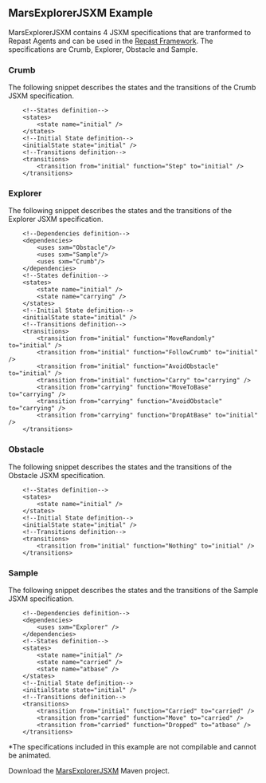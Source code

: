 ## MarsExplorerJSXM Example

MarsExplorerJSXM  contains 4 JSXM specifications that are tranformed to Repast Agents and can be used in the [Repast Framework][2]. 
The specifications are Crumb, Explorer, Obstacle and Sample.

### Crumb
The following snippet describes the states and the transitions of the Crumb JSXM specification.

```
    <!--States definition-->
    <states>
        <state name="initial" />
    </states>
    <!--Initial State definition-->
    <initialState state="initial" />
    <!--Transitions definition-->
    <transitions>
        <transition from="initial" function="Step" to="initial" />
    </transitions>
```

### Explorer
The following snippet describes the states and the transitions of the Explorer JSXM specification.

```
    <!--Dependencies definition-->
    <dependencies>
        <uses sxm="Obstacle"/>
        <uses sxm="Sample"/>
        <uses sxm="Crumb"/>
    </dependencies>
    <!--States definition-->
    <states>
        <state name="initial" />
        <state name="carrying" />
    </states>
    <!--Initial State definition-->
    <initialState state="initial" />
    <!--Transitions definition-->
    <transitions>
        <transition from="initial" function="MoveRandomly" to="initial" />
        <transition from="initial" function="FollowCrumb" to="initial" />
        <transition from="initial" function="AvoidObstacle" to="initial" />
        <transition from="initial" function="Carry" to="carrying" />
        <transition from="carrying" function="MoveToBase" to="carrying" />
        <transition from="carrying" function="AvoidObstacle" to="carrying" />
        <transition from="carrying" function="DropAtBase" to="initial" />
    </transitions>
```

### Obstacle
The following snippet describes the states and the transitions of the Obstacle JSXM specification.

```
    <!--States definition-->
    <states>
        <state name="initial" />
    </states>
    <!--Initial State definition-->
    <initialState state="initial" />
    <!--Transitions definition-->
    <transitions>
        <transition from="initial" function="Nothing" to="initial" />
    </transitions>
```

### Sample
The following snippet describes the states and the transitions of the Sample JSXM specification.

```
    <!--Dependencies definition-->
    <dependencies>
        <uses sxm="Explorer" />
    </dependencies>
    <!--States definition-->
    <states>
        <state name="initial" />
        <state name="carried" />
        <state name="atbase" />
    </states>
    <!--Initial State definition-->
    <initialState state="initial" />
    <!--Transitions definition-->
    <transitions>
        <transition from="initial" function="Carried" to="carried" />
        <transition from="carried" function="Move" to="carried" />
        <transition from="carried" function="Dropped" to="atbase" />
    </transitions>
```

*The specifications included in this example are not compilable and cannot be animated.

Download the <a class="btn btn-success" href="../examples-downloads/MarsExplorerJSXM.zip"> <span class="icon-download-alt icon-large" style="margin: 0px;"></span>  MarsExplorerJSXM</a> Maven project.

[1]: ../examples-downloads/MarsExplorerJSXM.zip      "MarsExplorerJSXM" 
[2]: http://repast.sourceforge.net/      "Repast Framework" 
